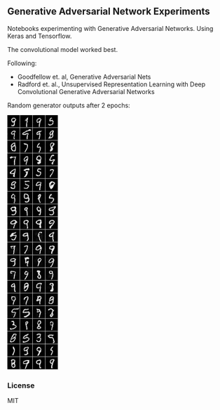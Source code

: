 ## Generative Adversarial Network Experiments 

Notebooks experimenting with Generative Adversarial Networks. Using Keras and Tensorflow.   

The convolutional model worked best. 

Following:

* Goodfellow et. al, Generative Adversarial Nets
* Radford et. al., Unsupervised Representation Learning with Deep Convolutional Generative Adversarial Networks 

Random generator outputs after 2 epochs:

![Non-picked generator outputs after 2 epochs](outputimages/combined_outputs.png)

### License
MIT

